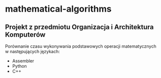 # mathematical-algorithms
## Projekt z przedmiotu Organizacja i Architektura Komputerów

Porównanie czasu wykonywania podstawowych operacji matematycznych w następujących językach:
- Assembler
- Python
- C++
